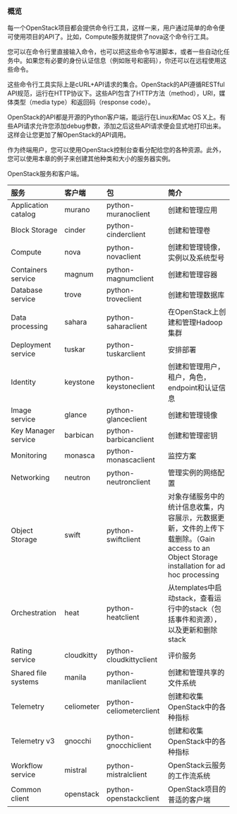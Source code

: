 ### 概览

每一个OpenStack项目都会提供命令行工具，这样一来，用户通过简单的命令便可使用项目的API了。比如，Compute服务就提供了nova这个命令行工具。

您可以在命令行里直接输入命令，也可以把这些命令写进脚本，或者一些自动化任务中。如果您有必要的身份认证信息（例如账号和密码），你还可以在远程使用这些命令。

这些命令行工具实际上是cURL+API请求的集合。OpenStack的API遵循RESTful API规范，运行在HTTP协议下。这些API包含了HTTP方法（method），URI，媒体类型（media type）和返回码（response code）。

OpenStack的API都是开源的Python客户端，能运行在Linux和Mac OS X上。有些API请求允许您添加debug参数，添加之后这些API请求便会显式地打印出来。这样会让您更加了解OpenStack的API调用。

作为终端用户，您可以使用OpenStack控制台查看分配给您的各种资源。此外，您可以使用本章的例子来创建其他种类和大小的服务器实例。

OpenStack服务和客户端。

|服务|客户端|包|简介|
|:--|:--|:--|:--|
|Application catalog|murano|python-muranoclient|创建和管理应用|
|Block Storage|cinder|python-cinderclient|创建和管理卷|
|Compute|nova|python-novaclient|创建和管理镜像，实例以及系统型号|
|Containers service|magnum|python-magnumclient|创建和管理容器|
|Database service|trove|python-troveclient|创建和管理数据库|
|Data processing|sahara|python-saharaclient|在OpenStack上创建和管理Hadoop集群|
|Deployment service|tuskar|python-tuskarclient|安排部署|
|Identity|keystone|python-keystoneclient|创建和管理用户，租户，角色，endpoint和认证信息|
|Image service|glance|python-glanceclient|创建和管理镜像|
|Key Manager service|barbican|python-barbicanclient|创建和管理密钥|
|Monitoring|monasca|python-monascaclient|监控方案|
|Networking|neutron|python-neutronclient|管理实例的网络配置|
|Object Storage|swift|python-swiftclient|对象存储服务中的统计信息收集，内容展示，元数据更新，文件的上传下载删除。（Gain access to an Object Storage installation for ad hoc processing|
|Orchestration|heat|python-heatclient|从templates中启动stack，查看运行中的stack（包括事件和资源），以及更新和删除stack|
|Rating service|cloudkitty|python-cloudkittyclient|评价服务|
|Shared file systems|manila|python-manilaclient|创建和管理共享的文件系统|
|Telemetry|celiometer|python-celiometerclient|创建和收集OpenStack中的各种指标|
|Telemetry v3|gnocchi|python-gnocchiclient|创建和收集OpenStack中的各种指标|
|Workflow service|mistral|python-mistralclient|OpenStack云服务的工作流系统|
|Common client|openstack|python-openstackclient|OpenStack项目的普适的客户端|